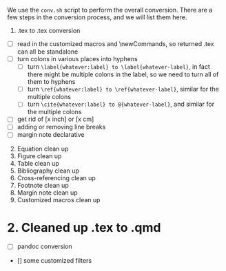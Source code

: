 We use the `conv.sh` script to perform the overall conversion. There are a few steps in the conversion process, and we will list them here.

1. .tex to .tex conversion
- [ ] read in the customized macros and \newCommands, so returned .tex can all be standalone
- [ ] turn colons in various places into hyphens
    - [ ] turn `\label{whatever:label} to \label{whatever-label}`, in fact there might be multiple colons in the label, so we need to turn all of them to hyphens
    - [ ] turn `\ref{whatever:label} to \ref{whatever-label}`, similar for the multiple colons
    - [ ] turn `\cite{whatever:label} to @{whatever-label}`, and similar for the multiple colons
- [ ] get rid of \[x inch\] or \[x cm\] 
- [ ] adding or removing line breaks
- [ ] margin note declarative

2. Equation clean up
3. Figure clean up
4. Table clean up
5. Bibliography clean up
6. Cross-referencing clean up
7. Footnote clean up
8. Margin note clean up
9. Customized macros clean up


# 2. Cleaned up .tex to .qmd
- [ ] pandoc conversion
- [] some customized filters



